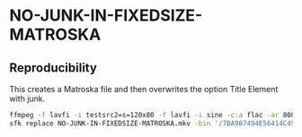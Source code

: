 # NO-JUNK-IN-FIXEDSIZE-MATROSKA

## Reproducibility

This creates a Matroska file and then overwrites the option Title Element with junk.
```sh
ffmpeg -f lavfi -i testsrc2=s=120x80 -f lavfi -i sine -c:a flac -ar 8000 -vframes 2 -c:v ffv1 -level 3 -c:a flac -g 1 -write_crc32 0 -metadata TITLE=INVALID -y NO-JUNK-IN-FIXEDSIZE-MATROSKA.mkv
sfk replace NO-JUNK-IN-FIXEDSIZE-MATROSKA.mkv -bin '/7BA987494E56414C4944/00000000000000000000/' -yes
```